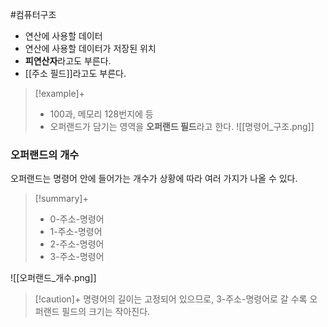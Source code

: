 #컴퓨터구조 

+ 연산에 사용할 데이터
+ 연산에 사용할 데이터가 저장된 위치
+ **피연산자**라고도 부른다.
+ [[주소 필드]]라고도 부른다.

> [!example]+ 
> + 100과, 메모리 128번지에 등
> + 오퍼랜드가 담기는 영역을 **오퍼랜드 필드**라고 한다.
> ![[명령어_구조.png]]

### 오퍼랜드의 개수
오퍼랜드는 명령어 안에 들어가는 개수가 상황에 따라 여러 가지가 나올 수 있다.
> [!summary]+ 
> + 0-주소-명령어
> + 1-주소-명령어
> + 2-주소-명령어
> + 3-주소-명령어
> 

![[오퍼랜드_개수.png]]
> [!caution]+ 
> 명령어의 길이는 고정되어 있으므로, 3-주소-명령어로 갈 수록 오퍼랜드 필드의 크기는 작아진다.


